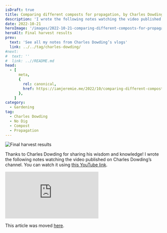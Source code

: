```yaml
---
isDraft: true
title: Comparing different composts for propagation, by Charles Dowding
description: 'I wrote the following notes watching the video published on Charles Dowding’s channel'
date: 2022-10-21
heroImage: '/images/2022-10-21-comparing-different-composts-for-propagation-charles-dowding-hero.jpg'
heroAlt: Final harvest results
prev:
  text: 'See all my notes from Charles Dowding’s vlogs'
  link: ../../tag/charles-dowding/
#next:
#  text: ''
#  link: ..//README.md
head:
  - [
      meta,
      {
        rel: canonical,
        href: https://iamjeremie.me/2022/10/comparing-different-composts-for-propagation-charles-dowding,
      },
    ]
category:
  - Gardening
tag:
  - Charles Dowding
  - No Dig
  - Compost
  - Propagation
---
```


![Final harvest results](/images/2022-10-21-comparing-different-composts-for-propagation-charles-dowding-hero.jpg 'Credits: image taken from Charles Dowding’s vlog')

Thanks to Charles Dowding for sharing his wisdom and knowledge!
I wrote the following notes watching the video published on Charles Dowding’s channel.
You can watch it using [this YouTube link](https://www.youtube.com/watch?v=XnoZ4jvrY5g).

<!-- markdownlint-disable MD033 -->
<p class="newsletter-wrapper"><iframe class="newsletter-embed" src="https://iamjeremie.substack.com/embed" frameborder="0" scrolling="no"></iframe></p>

This article was moved [here](../../2022/10/comparing-different-composts-for-propagation-charles-dowding/README.md).
